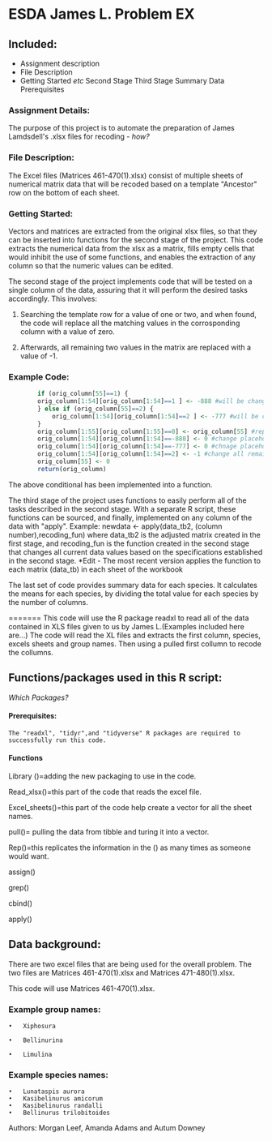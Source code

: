 # ESDA James L. Problem EX

## Included:

+ Assignment description
+ File Description
+ Getting Started _etc_
    Second Stage
	Third Stage
	Summary Data
    Prerequisites

### Assignment Details:

The purpose of this project is to automate the preparation of James Lamdsdell's .xlsx files for recoding - _how?_

### File Description:

The Excel files (Matrices 461-470(1).xlsx) consist of multiple sheets of numerical matrix data that will be recoded based on a template "Ancestor" row on the bottom of each sheet.

### Getting Started:

  Vectors and matrices are extracted from the original xlsx files, so that they can be inserted into functions for the second stage of the project. 
  This code extracts the numerical data from the xlsx as a matrix, fills empty cells that would inhibit the use of some functions, and enables the extraction of any column so that the numeric values can be edited. 

  The second stage of the project implements code that will be tested on a single column of the data, assuring that it will perform the desired tasks accordingly. This involves:

1. Searching the template row for a value of one or two, and when found, the code will replace all the matching values in the corrosponding column with a value of zero.

2. Afterwards, all remaining two values in the matrix are replaced with a value of -1.

### Example Code:			
```r
		if (orig_column[55]==1) {
		orig_column[1:54][orig_column[1:54]==1 ] <- -888 #will be changed to 0
		} else if (orig_column[55]==2) {
			orig_column[1:54][orig_column[1:54]==2 ] <- -777 #will be changed to 0
		}
		orig_column[1:55][orig_column[1:55]==0] <- orig_column[55] #replace all 0s with value in last row (ancestor)
		orig_column[1:54][orig_column[1:54]==-888] <- 0 #change placeholder value to 0
		orig_column[1:54][orig_column[1:54]==-777] <- 0 #chnage placeholer value to 0
		orig_column[1:54][orig_column[1:54]==2] <- -1 #change all remaining 2's to -1
		orig_column[55] <- 0
		return(orig_column) 
```
		
		
The above conditional has been implemented into a function.
  
  The third stage of the project uses functions to easily perform all of the tasks described in the second stage. With a separate R script, these functions can be sourced, and finally, implemented on any column of 
  the data with "apply". Example: newdata <- apply(data_tb2, (column number),recoding_fun) where data_tb2 is the adjusted matrix created in the first stage, and recoding_fun is the function created in the second stage that changes all
  current data values based on the specifications established in the second stage.
  *Edit - The most recent version applies the function to each matrix (data_tb) in each sheet of the workbook
  
  The last set of code provides summary data for each species. It calculates the means for each species, by dividing the total value for each species by the number of columns.
  
  
=======
This code will use the R package readxl to read all of the data contained in XLS files given to us by James L.(Examples included here are...) The code will read the XL files and extracts the first column, species, excels sheets and group names. Then using a pulled first collumn to recode the collumns.  






## Functions/packages used in this R script:

_Which Packages?_

#### Prerequisites:
    The "readxl", "tidyr",and "tidyverse" R packages are required to successfully run this code.

#### Functions
Library ()=adding the new packaging to use in the code.

Read_xlsx()=this part of the code that reads the excel file. 

Excel_sheets()=this part of the code help create a vector for all the sheet names. 

pull()= pulling the data from tibble and turing it into a vector. 

Rep()=this replicates the information in the () as many times as someone would want.

assign()
    
grep()

cbind()

apply()



## Data background:

There are two excel files that are being used for the overall problem. The two files are Matrices 461-470(1).xlsx and Matrices 471-480(1).xlsx. 

This code will use Matrices 461-470(1).xlsx. 

### Example group names:
```
•	Xiphosura

•	Bellinurina

•	Limulina

```

### Example species names:
```
•	Lunataspis aurora
•	Kasibelinurus amicorum
•	Kasibelinurus randalli
•	Bellinurus trilobitoides
```

Authors:
Morgan Leef,
Amanda Adams and 
Autum Downey
